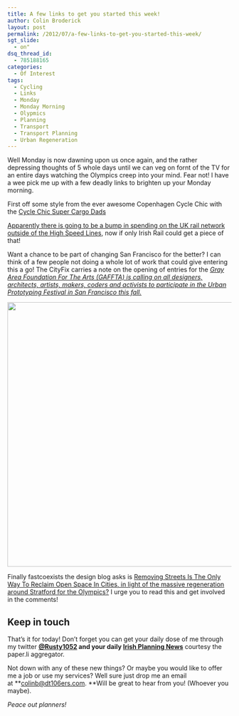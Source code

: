 ```yaml
---
title: A few links to get you started this week!
author: Colin Broderick
layout: post
permalink: /2012/07/a-few-links-to-get-you-started-this-week/
sgt_slide:
  - on"
dsq_thread_id:
  - 785188165
categories:
  - Of Interest
tags:
  - Cycling
  - Links
  - Monday
  - Monday Morning
  - Olypmics
  - Planning
  - Transport
  - Transport Planning
  - Urban Regeneration
---
```

Well Monday is now dawning upon us once again, and the rather depressing thoughts of 5 whole days until we can veg on fornt of the TV for an entire days watching the Olympics creep into your mind. Fear not! I have a wee pick me up with a few deadly links to brighten up your Monday morning.

First off some style from the ever awesome Copenhagen Cycle Chic with the <a href="http://www.copenhagencyclechic.com/2012/07/cycle-chic-super-cargo-dads.html?utm_source=feedburner&utm_medium=feed&utm_campaign=Feed%3A+CycleChic-CopenhagenGirlsOnBikes+(Copenhagen+Cycle+Chic+-+Bike+Advocacy+in+High+Heels)" target="_blank">Cycle Chic Super Cargo Dads</a>

<a href="http://www.thetransportpolitic.com/2012/07/17/uk-ramps-up-intercity-rail-investments/" target="_blank">Apparently there is going to be a bump in spending on the UK rail network outside of the High Speed Lines</a>, now if only Irish Rail could get a piece of that!

Want a chance to be part of changing San Francisco for the better? I can think of a few people not doing a whole lot of work that could give entering this a go! The CityFix carries a note on the opening of entries for the <a href="http://thecityfix.com/blog/call-for-projects-urban-prototyping-festival-2012/" target="_blank"><em>Gray Area Foundation For The Arts (GAFFTA) is calling on all designers, architects, artists, makers, coders and activists to participate in the Urban Prototyping Festival in San Francisco this fall.</em></a>

[<img class="alignnone size-large wp-image-2062" title="Removing-streets-is-the-only-way-to-reclaim-open-space-in-cities" src="{{site.baseurl}}/wp-content/uploads/2012/07/Screen-shot-2012-07-29-at-23.33.17-1024x594.png" alt="" width="1024" height="594" />][1]

Finally fastcoexists the design blog asks is <a href="http://www.fastcoexist.com/1680214/removing-streets-is-the-only-way-to-reclaim-open-space-in-cities#1" target="_blank">Removing Streets Is The Only Way To Reclaim Open Space In Cities, in light of the massive regeneration around Stratford for the Olympics?</a> I urge you to read this and get involved in the comments!

## Keep in touch

That&#8217;s it for today! Don&#8217;t forget you can get your daily dose of me through my twitter **[@Rusty1052][2] **and your daily** <a href="http://paper.li/rusty1052/1319808325" target="_blank">Irish Planning News</a>** courtesy the paper.li aggregator.

Not down with any of these new things? Or maybe you would like to offer me a job or use my services? Well sure just drop me an email at **colinb@dt106ers.com. **Will be great to hear from you! (Whoever you maybe).

*Peace out planners!*



 [1]: http://www.fastcoexist.com/1680214/removing-streets-is-the-only-way-to-reclaim-open-space-in-cities#1
 [2]: http://twitter.com/rusty1052